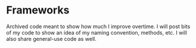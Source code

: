 # Frameworks

Archived code meant to show how much I improve overtime. I will post bits of my code to show an idea of my naming convention, methods, etc. I will also share general-use code as well.
